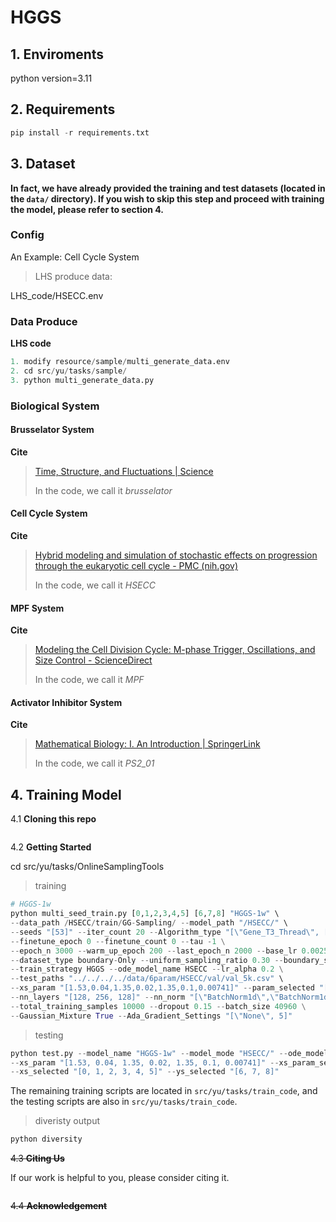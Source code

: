 # HGGS

## 1. Enviroments

python version=3.11

## 2. Requirements

```python
pip install -r requirements.txt
```

## 3. Dataset

**In fact, we have already provided the training and test datasets (located in the `data/` directory). If you wish to skip this step and proceed with training the model, please refer to section 4.**

### Config

An Example: Cell Cycle System

> LHS produce data: 

LHS_code/HSECC.env

### Data Produce

**LHS code**

```python
1. modify resource/sample/multi_generate_data.env
2. cd src/yu/tasks/sample/
3. python multi_generate_data.py
```

### Biological System

#### Brusselator System

**Cite**

> [Time, Structure, and Fluctuations | Science](https://www.science.org/doi/abs/10.1126/science.201.4358.777)
>
> In the code, we call it *brusselator*

#### Cell Cycle System

**Cite**

> [Hybrid modeling and simulation of stochastic effects on progression through the eukaryotic cell cycle - PMC (nih.gov)](https://www.ncbi.nlm.nih.gov/pmc/articles/PMC3272065/)
>
> In the code, we call it *HSECC*

#### MPF System

**Cite**

> [Modeling the Cell Division Cycle: M-phase Trigger, Oscillations, and Size Control - ScienceDirect](https://www.sciencedirect.com/science/article/abs/pii/S0022519383711793)
>
> In the code, we call it *MPF*

#### Activator Inhibitor System

**Cite**

> [Mathematical Biology: I. An Introduction | SpringerLink](https://link.springer.com/book/10.1007/b98868)
>
> In the code, we call it *PS2_01*

## 4. Training Model

4.1 **Cloning this repo**

```python

```

4.2 **Getting Started** 

cd src/yu/tasks/OnlineSamplingTools

> training

```python
# HGGS-1w
python multi_seed_train.py [0,1,2,3,4,5] [6,7,8] "HGGS-1w" \
--data_path /HSECC/train/GG-Sampling/ --model_path "/HSECC/" \
--seeds "[53]" --iter_count 20 --Algorithm_type "[\"Gene_T3_Thread\", [6.0, 4.0], [\"A\", \"D\"]]" \
--finetune_epoch 0 --finetune_count 0 --tau -1 \
--epoch_n 3000 --warm_up_epoch 200 --last_epoch_n 2000 --base_lr 0.0025 --max_lr -1 \
--dataset_type boundary-Only --uniform_sampling_ratio 0.30 --boundary_sampling_ratio 0.20 --boundary_KNN 5 \
--train_strategy HGGS --ode_model_name HSECC --lr_alpha 0.2 \
--test_paths "../../../../data/6param/HSECC/val/val_5k.csv" \
--xs_param "[1.53,0.04,1.35,0.02,1.35,0.1,0.00741]" --param_selected "[0,1,2,3,4,5]" --xs_lb_ub "[0, 10]" \
--nn_layers "[128, 256, 128]" --nn_norm "[\"BatchNorm1d\",\"BatchNorm1d\",\"BatchNorm1d\"]" \
--total_training_samples 10000 --dropout 0.15 --batch_size 40960 \
--Gaussian_Mixture True --Ada_Gradient_Settings "[\"None\", 5]"
```

> testing

```python
python test.py --model_name "HGGS-1w" --model_mode "HSECC/" --ode_model_name "HSECC" \
--xs_param "[1.53, 0.04, 1.35, 0.02, 1.35, 0.1, 0.00741]" --xs_param_selected "[0, 1, 2, 3, 4, 5]" \
--xs_selected "[0, 1, 2, 3, 4, 5]" --ys_selected "[6, 7, 8]"
```

The remaining training scripts are located in `src/yu/tasks/train_code`, and the testing scripts are also in `src/yu/tasks/train_code`.

> diveristy output

```python
python diversity
```

~~4.3 **Citing Us**~~

If our work is helpful to you, please consider citing it.

```

```

~~4.4 **Acknowledgement**~~

